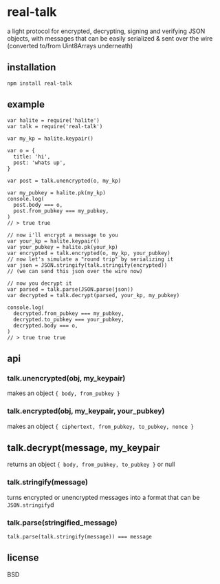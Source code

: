# real-talk

a light protocol for encrypted, decrypting, signing and verifying JSON objects, with messages that can be easily serialized & sent over the wire (converted to/from Uint8Arrays underneath)

## installation

    npm install real-talk

## example

    var halite = require('halite')
    var talk = require('real-talk')

    var my_kp = halite.keypair()
  
    var o = {
      title: 'hi',
      post: 'whats up',
    }
  
    var post = talk.unencrypted(o, my_kp)
  
    var my_pubkey = halite.pk(my_kp)
    console.log(
      post.body === o,
      post.from_pubkey === my_pubkey,
    )
    // > true true
  
    // now i'll encrypt a message to you
    var your_kp = halite.keypair()
    var your_pubkey = halite.pk(your_kp)
    var encrypted = talk.encrypted(o, my_kp, your_pubkey)
    // now let's simulate a "round trip" by serializing it
    var json = JSON.stringify(talk.stringify(encrypted))
    // (we can send this json over the wire now)
  
    // now you decrypt it
    var parsed = talk.parse(JSON.parse(json))
    var decrypted = talk.decrypt(parsed, your_kp, my_pubkey)
  
    console.log(
      decrypted.from_pubkey === my_pubkey,
      decrypted.to_pubkey === your_pubkey,
      decrypted.body === o,
    )
    // > true true true

## api

### talk.unencrypted(obj, my_keypair)

makes an object `{ body, from_pubkey }`

### talk.encrypted(obj, my_keypair, your_pubkey)

makes an object `{ ciphertext, from_pubkey, to_pubkey, nonce }`

## talk.decrypt(message, my_keypair

returns an object `{ body, from_pubkey, to_pubkey }` or null

### talk.stringify(message)

turns encrypted or unencrypted messages into a format that can be `JSON.stringify`d

### talk.parse(stringified_message)

`talk.parse(talk.stringify(message)) === message`


## license

BSD
